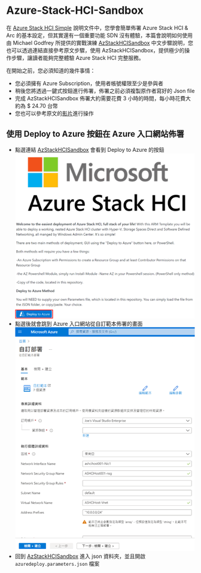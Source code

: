 # Azure-Stack-HCI-Sandbox

在 [Azure Stack HCI Simple](https://github.com/BrianHsing/Azure-Stack-HCI-Simple) 說明文件中，您學會簡單佈署 Azure Stack HCI & Arc 的基本設定，但其實還有一個重要功能 SDN 沒有體驗，本篇會說明如何使用由 Michael Godfrey 所提供的實戰演練 [AzStackHCISandbox](https://github.com/microsoft/AzStackHCISandbox) 中文步驟說明，您也可以透過連結直接參考原文步驟，使用 AzStackHCISandbox，提供極少的操作步驟，讓讀者能夠完整體驗 Azure Stack HCI 完整服務。<br>

在開始之前，您必須知道的幾件事情：<br>
- 您必須擁有 Azure Subscription，使用者帳號權限至少是參與者<br>
- 稍後您將透過一鍵式按鈕進行佈署，佈署之前必須複製原作者寫好的 Json file<br>
- 完成 AzStackHCISandbox 佈署大約需要花費 3 小時的時間，每小時花費大約為 $ 24.70 台幣<br>
- 您也可以參考原文的[影片](https://www.youtube.com/watch?v=nmQ12Ma1pD4)進行操作<br>

## 使用 Deploy to Azure 按鈕在 Azure 入口網站佈署

- 點選連結  [AzStackHCISandbox](https://github.com/microsoft/AzStackHCISandbox) 會看到 Deploy to Azure 的按鈕<br>
![GITHUB](https://github.com/BrianHsing/Azure-Stack-HCI-Sandbox/blob/main/images/deploy1.png)<br>
- 點選後就會跳到 Azure 入口網站從自訂範本佈署的畫面<br>
![GITHUB](https://github.com/BrianHsing/Azure-Stack-HCI-Sandbox/blob/main/images/deploy2.png)<br>
- 回到 [AzStackHCISandbox](https://github.com/microsoft/AzStackHCISandbox) 進入 json 資料夾，並且開啟 `azuredeploy.parameters.json` 檔案